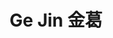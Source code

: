 ---
user: jinge
title: Ge Jin 金葛
position: Founder
company: S.Lab
featured: true
talk: keynote
sns: http://weibo.com/u/1053584090

biocn: 金葛先生拥有丰富的创业和咨询经验。他目前是S.LAB指南创新实验室的联合创始人和CEO。金葛在用户行为研究、产品策略和体验设计方面拥有深厚的经验，擅长将洞察发现转化为有意义的创意和战略。在S.LAB, 他专注于联合企业、高校和社会组织开展有前瞻性的共创项目，课题包括全渠道零售体验、共享经济下的汽车形态、中医药如何和现代科技和生活方式结合等。在2011至2015期间，在全球顶尖的创新咨询机构IDEO, 金葛主导了一系列用户体验和商业模式创新的项目，曾与耐克, 三星, 强生, 方太和腾讯等国内外知名品牌合作。基于他丰富的行业经验，金葛经常在华尔街日报、金融时报、第一财经周刊、BBC、领英洞察等媒体上发表关于创新趋势的观点。

bio: Jin Ge is a seasoned product strategist, experience designer, and ethnographer who is good at turning human insights into creative products, service and business solutions. At S.LAB, he focuses on orchestrating co-creation projects with companies, universities and social organizations, and explore topics like omni-channel retail experience and the future of automobiles in the sharing economy. Previously at IDEO, he led a number of experience design and business model innovation projects that went to market. Jin regularly writes for Chinese and English media, including Wall Street Journal, Financial Times China, CBN Weekly, China Economic Review, and CNNGo. He has also been invited by NPR and the BBC to comment on macroeconomic and social issues in China.
---